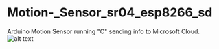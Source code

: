 # Motion-_Sensor_sr04_esp8266_sd
Arduino Motion Sensor running "C" sending info to Microsoft Cloud.
![alt text](https://github.com/blainbar/https://github.com/blainbar/https://github.com/blainbar/Motion-_Sensor_sr04_esp8266_sd/blob/master/images/device.jpeg)

